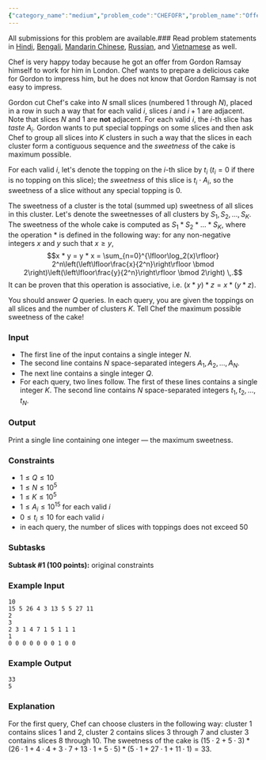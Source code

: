 ```yaml
---
{"category_name":"medium","problem_code":"CHEFOFR","problem_name":"Offer for Chef","languages_supported":{"0":"C","1":"CPP14","2":"JAVA","3":"PYTH","4":"PYTH 3.6","5":"PYPY","6":"CS2","7":"PAS fpc","8":"PAS gpc","9":"RUBY","10":"PHP","11":"GO","12":"NODEJS","13":"HASK","14":"rust","15":"SCALA","16":"swift","17":"D","18":"PERL","19":"FORT","20":"WSPC","21":"ADA","22":"CAML","23":"ICK","24":"BF","25":"ASM","26":"CLPS","27":"PRLG","28":"ICON","29":"SCM qobi","30":"PIKE","31":"ST","32":"NICE","33":"LUA","34":"BASH","35":"NEM","36":"LISP sbcl","37":"LISP clisp","38":"SCM guile","39":"JS","40":"ERL","41":"TCL","42":"kotlin","43":"PERL6","44":"TEXT","45":"SCM chicken","46":"PYP3","47":"CLOJ","48":"R","49":"COB","50":"FS"},"max_timelimit":1,"source_sizelimit":50000,"problem_author":"utkarsh97","problem_tester":null,"date_added":"23-01-2019","tags":{"0":"april19","1":"binary","2":"bitmasking","3":"bitwise","4":"medium","5":"utkarsh97"},"editorial_url":"https://discuss.codechef.com/problems/CHEFOFR","time":{"view_start_date":1555320602,"submit_start_date":1555320602,"visible_start_date":1555320602,"end_date":1735669800},"is_direct_submittable":false,"layout":"problem"}
---
```

<span class="solution-visible-txt">All submissions for this problem are available.</span>### Read problem statements in [Hindi](http://www.codechef.com/download/translated/APRIL19/hindi/CHEFOFR.pdf), [Bengali](http://www.codechef.com/download/translated/APRIL19/bengali/CHEFOFR.pdf), [Mandarin Chinese](http://www.codechef.com/download/translated/APRIL19/mandarin/CHEFOFR.pdf), [Russian](http://www.codechef.com/download/translated/APRIL19/russian/CHEFOFR.pdf), and [Vietnamese](http://www.codechef.com/download/translated/APRIL19/vietnamese/CHEFOFR.pdf) as well.

Chef is very happy today because he got an offer from Gordon Ramsay himself to work for him in London. Chef wants to prepare a delicious cake for Gordon to impress him, but he does not know that Gordon Ramsay is not easy to impress.

Gordon cut Chef's cake into $N$ small slices (numbered $1$ through $N$), placed in a row in such a way that for each valid $i$, slices $i$ and $i+1$ are adjacent. Note that slices $N$ and $1$ are **not** adjacent. For each valid $i$, the $i$-th slice has *taste* $A_i$. Gordon wants to put special toppings on some slices and then ask Chef to group all slices into $K$ clusters in such a way that the slices in each cluster form a contiguous sequence and the *sweetness* of the cake is maximum possible.

For each valid $i$, let's denote the topping on the $i$-th slice by $t_i$ ($t_i = 0$ if there is no topping on this slice); the *sweetness* of this slice is $t_i \cdot A_i$, so the sweetness of a slice without any special topping is $0$.

The sweetness of a cluster is the total (summed up) sweetness of all slices in this cluster. Let's denote the sweetnesses of all clusters by $S_1, S_2, \ldots, S_K$. The sweetness of the whole cake is computed as $S_1 * S_2 * \ldots * S_K$, where the operation $*$ is defined in the following way: for any non-negative integers $x$ and $y$ such that $x \ge y$,
$$x * y = y * x = \sum_{n=0}^{\lfloor\log_2(x)\rfloor} 2^n\left(\left\lfloor\frac{x}{2^n}\right\rfloor \bmod 2\right)\left(\left\lfloor\frac{y}{2^n}\right\rfloor \bmod 2\right) \,.$$
It can be proven that this operation is associative, i.e. $(x * y) * z = x * (y * z)$.

You should answer $Q$ queries. In each query, you are given the toppings on all slices and the number of clusters $K$. Tell Chef the maximum possible sweetness of the cake!

### Input
- The first line of the input contains a single integer $N$.
- The second line contains $N$ space-separated integers $A_1, A_2, \ldots, A_N$.
- The next line contains a single integer $Q$.
- For each query, two lines follow. The first of these lines contains a single integer $K$. The second line contains $N$ space-separated integers $t_1, t_2, \ldots, t_N$.

### Output
Print a single line containing one integer — the maximum sweetness.

### Constraints
- $1 \le Q \le 10$
- $1 \le N \le 10^5$
- $1 \le K \le 10^5$
- $1 \le A_i \le 10^{15}$ for each valid $i$
- $0 \le t_i \le 10$ for each valid $i$
- in each query, the number of slices with toppings does not exceed $50$

### Subtasks
**Subtask #1 (100 points):** original constraints

### Example Input
```
10
15 5 26 4 3 13 5 5 27 11
2
3
2 3 1 4 7 1 5 1 1 1
1
0 0 0 0 0 0 0 1 0 0
```

### Example Output
```
33
5
```

### Explanation
For the first query, Chef can choose clusters in the following way: cluster $1$ contains slices $1$ and $2$, cluster $2$ contains slices $3$ through $7$ and cluster $3$ contains slices $8$ through $10$. The sweetness of the cake is $(15 \cdot 2 + 5 \cdot 3) * (26 \cdot 1 + 4 \cdot 4 + 3 \cdot 7 + 13 \cdot 1 + 5 \cdot 5) * (5 \cdot 1 + 27 \cdot 1 + 11 \cdot 1) = 33$.

